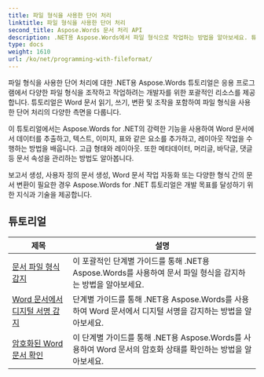 ```yaml
---
title: 파일 형식을 사용한 단어 처리
linktitle: 파일 형식을 사용한 단어 처리
second_title: Aspose.Words 문서 처리 API
description: .NET용 Aspose.Words에서 파일 형식으로 작업하는 방법을 알아보세요. 튜토리얼은 파일 형식 감지, 형식 간 변환과 같은 다양한 기능을 안내합니다.
type: docs
weight: 1610
url: /ko/net/programming-with-fileformat/
---
```

파일 형식을 사용한 단어 처리에 대한 .NET용 Aspose.Words 튜토리얼은 응용 프로그램에서 다양한 파일 형식을 조작하고 작업하려는 개발자를 위한 포괄적인 리소스를 제공합니다. 튜토리얼은 Word 문서 읽기, 쓰기, 변환 및 조작을 포함하여 파일 형식을 사용한 단어 처리의 다양한 측면을 다룹니다.

이 튜토리얼에서는 Aspose.Words for .NET의 강력한 기능을 사용하여 Word 문서에서 데이터를 추출하고, 텍스트, 이미지, 표와 같은 요소를 추가하고, 레이아웃 작업을 수행하는 방법을 배웁니다. 고급 형태와 레이아웃. 또한 메타데이터, 머리글, 바닥글, 댓글 등 문서 속성을 관리하는 방법도 알아봅니다.

보고서 생성, 사용자 정의 문서 생성, Word 문서 작업 자동화 또는 다양한 형식 간의 문서 변환이 필요한 경우 Aspose.Words for .NET 튜토리얼은 개발 목표를 달성하기 위한 지식과 기술을 제공합니다.

 ## 튜토리얼
| 제목 | 설명 |
| --- | --- |
| [문서 파일 형식 감지](./detect-file-format/) | 이 포괄적인 단계별 가이드를 통해 .NET용 Aspose.Words를 사용하여 문서 파일 형식을 감지하는 방법을 알아보세요. |
| [Word 문서에서 디지털 서명 감지](./detect-document-signatures/) | 단계별 가이드를 통해 .NET용 Aspose.Words를 사용하여 Word 문서에서 디지털 서명을 감지하는 방법을 알아보세요. |
| [암호화된 Word 문서 확인](./verify-encrypted-document/) | 이 단계별 가이드를 통해 .NET용 Aspose.Words를 사용하여 Word 문서의 암호화 상태를 확인하는 방법을 알아보세요. |